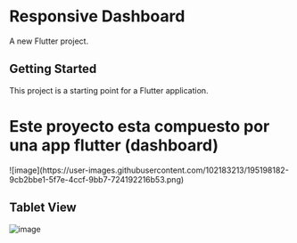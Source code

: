 # Responsive Dashboard

A new Flutter project.

## Getting Started

This project is a starting point for a Flutter application.

<h1>Este proyecto esta compuesto por una app flutter (dashboard)</h1>
![image](https://user-images.githubusercontent.com/102183213/195198182-9cb2bbe1-5f7e-4ccf-9bb7-724192216b53.png)

## Tablet View
![image](https://user-images.githubusercontent.com/102183213/195198460-ea7178ac-2428-4f09-b6df-7c7b0ac75093.png)



